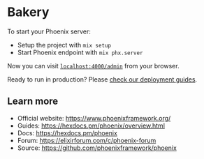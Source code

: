 # Bakery

To start your Phoenix server:

  * Setup the project with `mix setup`
  * Start Phoenix endpoint with `mix phx.server`

Now you can visit [`localhost:4000/admin`](http://localhost:4000/admin) from your browser.

Ready to run in production? Please [check our deployment guides](https://hexdocs.pm/phoenix/deployment.html).

## Learn more

  * Official website: https://www.phoenixframework.org/
  * Guides: https://hexdocs.pm/phoenix/overview.html
  * Docs: https://hexdocs.pm/phoenix
  * Forum: https://elixirforum.com/c/phoenix-forum
  * Source: https://github.com/phoenixframework/phoenix
